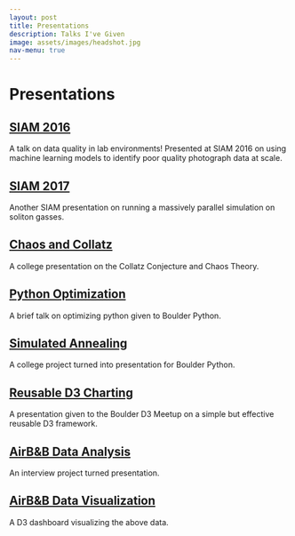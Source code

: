 ```yaml
---
layout: post
title: Presentations
description: Talks I've Given
image: assets/images/headshot.jpg
nav-menu: true
---
```


# Presentations

## [SIAM 2016](siam2016)

A talk on data quality in lab environments! Presented at SIAM 2016 on using machine learning models to identify poor quality photograph data at scale.

## [SIAM 2017](siam2017)

Another SIAM presentation on running a massively parallel simulation on soliton gasses. 

## [Chaos and Collatz](chaos)

A college presentation on the Collatz Conjecture and Chaos Theory.

## [Python Optimization](speedsnakes)

A brief talk on optimizing python given to Boulder Python.

## [Simulated Annealing](politicalboundaries)

A college project turned into presentation for Boulder Python.

## [Reusable D3 Charting](d3reuse)

A presentation given to the Boulder D3 Meetup on a simple but effective reusable D3 framework.

## [AirB&B Data Analysis](evolve)

An interview project turned presentation.

## [AirB&B Data Visualization](airbnb)

A D3 dashboard visualizing the above data.



